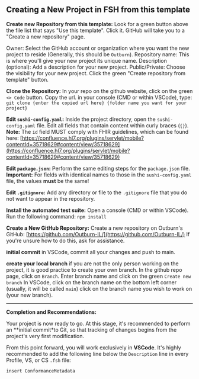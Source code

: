 ## Creating a New Project in FSH from this template

**Create new Repository from this template:**
Look for a green button above the file list that says "Use this template". Click it.
GitHub will take you to a "Create a new repository" page.

Owner: Select the GitHub account or organization where you want the new project to reside (Generally, this should be `Outburn`).
Repository name: This is where you'll give your new project its unique name.
Description (optional): Add a description for your new project.
Public/Private: Choose the visibility for your new project.
Click the green "Create repository from template" button.

**Clone the Repository:**
In your repo on the github website, click on the green `<> Code` button.
Copy the url.
in your console (CMD or within VSCode), type:
`git clone {enter the copied url here} {folder name you want for your project}`

**Edit `sushi-config.yaml`:**
Inside the project directory, open the `sushi-config.yaml` file.
Edit all fields that contain content within curly braces (`{}`).
**Note:** The `id` field MUST comply with FHIR guidelines, which can be found here: [https://confluence.hl7.org/plugins/servlet/mobile?contentId=35718629#content/view/35718629](https://confluence.hl7.org/plugins/servlet/mobile?contentId=35718629#content/view/35718629)

**Edit `package.json`:**
Perform the same editing steps for the `package.json` file.
**Important:** For fields with identical names to those in the `sushi-config.yaml` file, the values **must** be the same!

**Edit `.gitignore`:**
Add any directory or file to the `.gitignore` file that you do not want to appear in the repository. 

**Install the automated test suite:**
Open a console (CMD or within VSCode).
Run the following command: `npm install`

**Create a New GitHub Repository:**
Create a new repository on Outburn's GitHub: [https://github.com/Outburn-IL/](https://github.com/Outburn-IL/)
If you're unsure how to do this, ask for assistance.

**initial commit**
in VSCode, commit all your changes and push to main.

**create your local branch**
if you are not the only person working on the project, it is good practice to create your own branch.
In the github repo page, click on `Branch`.
Enter branch name and click on the green `Create new branch`
In VSCode, click on the branch name on the bottom left corner (usually, it will be called `main`)
click on the branch name you wish to work on (your new branch).


---

**Completion and Recommendations:**

Your project is now ready to go. At this stage, it's recommended to perform an **initial commit*to Git, so that tracking of changes begins from the project's very first modification.

From this point forward, you will work exclusively in **VSCode**. It's highly recommended to add the following line below the `Description` line in every Profile, VS, or CS `.fsh` file:

`insert ConformanceMetadata`
